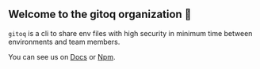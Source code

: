 ## Welcome to the gitoq organization 🚀

`gitoq` is a cli to share env files with high security in minimum time between environments and team members.

You can see us on <a href="https://www.gitoq.com">Docs</a> or <a href="https://www.npmjs.com/package/gitoq">Npm</a>.

